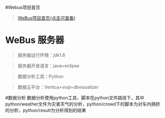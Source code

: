 #Webus项目首页
>[WeBus项目首页(点击可查看)](https://github.com/pthaike/WeBus/wiki)

# WeBus 服务器
>服务器运行环境：jdk1.8

>服务器开发语言：java+eclipse

>数据分析工具：Python

>数据云平台：Vertica+vsql+dbvisualizer

#数据分析
数据分析使用python工具，脚本在python文件路径下，其中python/weather文件为灾害天气的分析，python/crowd下的脚本为对车内拥挤的分析，python/result为分析得到的结果

